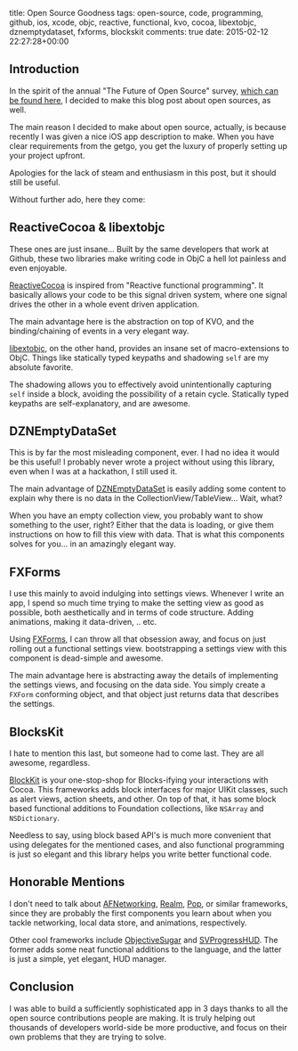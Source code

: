 title: Open Source Goodness
tags: open-source, code, programming, github, ios, xcode, objc, reactive, functional, kvo, cocoa, libextobjc, dznemptydataset, fxforms, blockskit
comments: true
date: 2015-02-12 22:27:28+00:00

## Introduction

In the spirit of the annual "The Future of Open Source" survey, [which can be found here](https://www.surveymonkey.com/s/FoOS-NB), I decided to make this blog post about open sources, as well.

The main reason I decided to make about open source, actually, is because recently I was given a nice iOS app description to make. When you have clear requirements from the getgo, you get the luxury of properly setting up your project upfront.

Apologies for the lack of steam and enthusiasm in this post, but it should still be useful.

Without further ado, here they come:

## ReactiveCocoa & libextobjc

These ones are just insane... Built by the same developers that work at Github, these two libraries make writing code in ObjC a hell lot painless and even enjoyable.

[ReactiveCocoa](https://github.com/ReactiveCocoa/ReactiveCocoa) is inspired from "Reactive functional programming". It basically allows your code to be this signal driven system, where one signal drives the other in a whole event driven application.

The main advantage here is the abstraction on top of KVO, and the binding/chaining of events in a very elegant way.

[libextobjc](https://github.com/jspahrsummers/libextobjc), on the other hand, provides an insane set of macro-extensions to ObjC. Things like statically typed keypaths and shadowing `self` are my absolute favorite.

The shadowing allows you to effectively avoid unintentionally capturing `self` inside a block, avoiding the possibility of a retain cycle. Statically typed keypaths are self-explanatory, and are awesome.

## DZNEmptyDataSet

This is by far the most misleading component, ever. I had no idea it would be this useful! I probably never wrote a project without using this library, even when I was at a hackathon, I still used it.

The main advantage of [DZNEmptyDataSet](https://github.com/dzenbot/DZNEmptyDataSet) is easily adding some content to explain why there is no data in the CollectionView/TableView... Wait, what? 

When you have an empty collection view, you probably want to show something to the user, right? Either that the data is loading, or give them instructions on how to fill this view with data. That is what this components solves for you... in an amazingly elegant way.

## FXForms

I use this mainly to avoid indulging into settings views. Whenever I write an app, I spend so much time trying to make the setting view as good as possible, both aesthetically and in terms of code structure. Adding animations, making it data-driven, .. etc.

Using [FXForms](https://github.com/nicklockwood/FXForms), I can throw all that obsession away, and focus on just rolling out a functional settings view. bootstrapping a settings view with this component is dead-simple and awesome.

The main advantage here is abstracting away the details of implementing the settings views, and focusing on the data side. You simply create a `FXForm` conforming object, and that object just returns data that describes the settings.

## BlocksKit

I hate to mention this last, but someone had to come last. They are all awesome, regardless.

[BlockKit](https://github.com/zwaldowski/BlocksKit) is your one-stop-shop for Blocks-ifying your interactions with Cocoa. This frameworks adds block interfaces for major UIKit classes, such as alert views, action sheets, and other. On top of that, it has some block based functional additions to Foundation collections, like `NSArray` and `NSDictionary`.

Needless to say, using block based API's is much more convenient that using delegates for the mentioned cases, and also functional programming is just so elegant and this library helps you write better functional code.

## Honorable Mentions

I don't need to talk about [AFNetworking](https://github.com/AFNetworking/AFNetworking), [Realm](https://github.com/realm/realm-cocoa), [Pop](https://github.com/facebook/pop), or similar frameworks, since they are probably the first components you learn about when you tackle networking, local data store, and animations, respectively.

Other cool frameworks include [ObjectiveSugar](https://github.com/supermarin/ObjectiveSugar) and [SVProgressHUD](https://github.com/TransitApp/SVProgressHUD). The former adds some neat functional additions to the language, and the latter is just a simple, yet elegant, HUD manager.

## Conclusion

I was able to build a sufficiently sophisticated app in 3 days thanks to all the open source contributions people are making. It is truly helping out thousands of developers world-side be more productive, and focus on their own problems that they are trying to solve.
